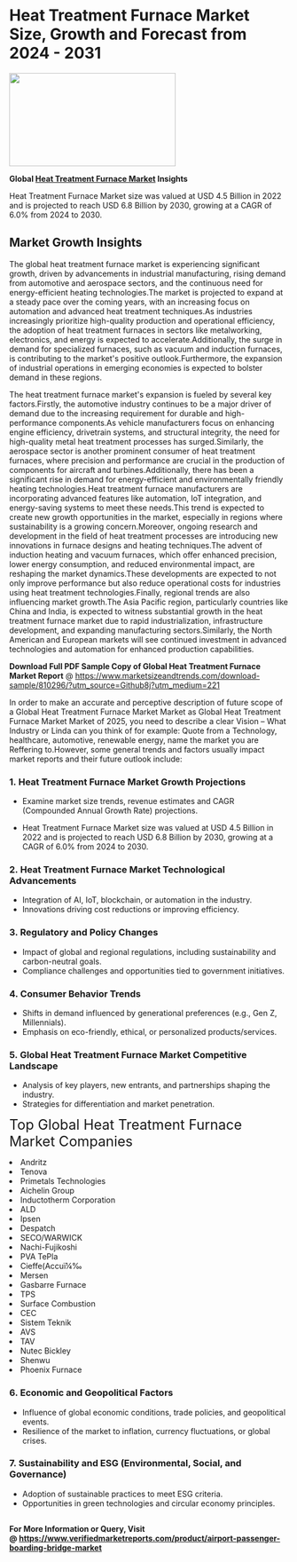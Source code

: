 <H1>Heat Treatment Furnace Market Size, Growth and Forecast from 2024 - 2031</H1><img class="aligncenter size-medium wp-image-584254" src="https://thirdeyenews.in/wp-content/uploads/2024/09/Global-Market-Research-300x168.jpeg" alt="" width="300" height="168" /><p><strong>Global&nbsp;<a href="https://www.marketsizeandtrends.com/download-sample/810296/?utm_source=Github8j?utm_medium=221">Heat Treatment Furnace Market</a> Insights</strong></p><p>Heat Treatment Furnace Market size was valued at USD 4.5 Billion in 2022 and is projected to reach USD 6.8 Billion by 2030, growing at a CAGR of 6.0% from 2024 to 2030.</p><p><h2>Market Growth Insights</h2> <p>The global heat treatment furnace market is experiencing significant growth, driven by advancements in industrial manufacturing, rising demand from automotive and aerospace sectors, and the continuous need for energy-efficient heating technologies.The market is projected to expand at a steady pace over the coming years, with an increasing focus on automation and advanced heat treatment techniques.As industries increasingly prioritize high-quality production and operational efficiency, the adoption of heat treatment furnaces in sectors like metalworking, electronics, and energy is expected to accelerate.Additionally, the surge in demand for specialized furnaces, such as vacuum and induction furnaces, is contributing to the market's positive outlook.Furthermore, the expansion of industrial operations in emerging economies is expected to bolster demand in these regions.</p> <p>The heat treatment furnace market's expansion is fueled by several key factors.Firstly, the automotive industry continues to be a major driver of demand due to the increasing requirement for durable and high-performance components.As vehicle manufacturers focus on enhancing engine efficiency, drivetrain systems, and structural integrity, the need for high-quality metal heat treatment processes has surged.Similarly, the aerospace sector is another prominent consumer of heat treatment furnaces, where precision and performance are crucial in the production of components for aircraft and turbines.Additionally, there has been a significant rise in demand for energy-efficient and environmentally friendly heating technologies.Heat treatment furnace manufacturers are incorporating advanced features like automation, IoT integration, and energy-saving systems to meet these needs.This trend is expected to create new growth opportunities in the market, especially in regions where sustainability is a growing concern.Moreover, ongoing research and development in the field of heat treatment processes are introducing new innovations in furnace designs and heating techniques.The advent of induction heating and vacuum furnaces, which offer enhanced precision, lower energy consumption, and reduced environmental impact, are reshaping the market dynamics.These developments are expected to not only improve performance but also reduce operational costs for industries using heat treatment technologies.Finally, regional trends are also influencing market growth.The Asia Pacific region, particularly countries like China and India, is expected to witness substantial growth in the heat treatment furnace market due to rapid industrialization, infrastructure development, and expanding manufacturing sectors.Similarly, the North American and European markets will see continued investment in advanced technologies and automation for enhanced production capabilities.</p> <p><span class=""><strong>Download Full PDF Sample Copy of Global Heat Treatment Furnace Market Report</strong> @ <a href="https://www.marketsizeandtrends.com/download-sample/810296/?utm_source=Github8j?utm_medium=221" target="_blank">https://www.marketsizeandtrends.com/download-sample/810296/?utm_source=Github8j?utm_medium=221</a></span></p><p>In order to make an accurate and perceptive description of future scope of a Global&nbsp;Heat Treatment Furnace Market Market as Global&nbsp;Heat Treatment Furnace Market Market of 2025, you need to describe a clear Vision &ndash; What Industry or Linda can you think of for example: Quote from a Technology, healthcare, automotive, renewable energy, name the market you are Reffering to.However, some general trends and factors usually impact market reports and their future outlook include:</p><h3>1.&nbsp;<strong>Heat Treatment Furnace Market Growth Projections</strong></h3><ul><li>Examine market size trends, revenue estimates and CAGR (Compounded Annual Growth Rate) projections.</li><li><p>Heat Treatment Furnace Market size was valued at USD 4.5 Billion in 2022 and is projected to reach USD 6.8 Billion by 2030, growing at a CAGR of 6.0% from 2024 to 2030.</p></li></ul><h3>2.&nbsp;<strong>Heat Treatment Furnace Market Technological Advancements</strong></h3><ul><li>Integration of AI, IoT, blockchain, or automation in the industry.</li><li>Innovations driving cost reductions or improving efficiency.</li></ul><h3>3.&nbsp;<strong>Regulatory and Policy Changes</strong></h3><ul><li>Impact of global and regional regulations, including sustainability and carbon-neutral goals.</li><li>Compliance challenges and opportunities tied to government initiatives.</li></ul><h3>4.&nbsp;<strong>Consumer Behavior Trends</strong></h3><ul><li>Shifts in demand influenced by generational preferences (e.g., Gen Z, Millennials).</li><li>Emphasis on eco-friendly, ethical, or personalized products/services.</li></ul><h3>5.&nbsp;<strong>Global Heat Treatment Furnace Market Competitive Landscape</strong></h3><ul><li>Analysis of key players, new entrants, and partnerships shaping the industry.</li><li>Strategies for differentiation and market penetration.</li></ul><p data-pm-slice="1 1 []"><span style="color: inherit; font-family: inherit; font-size: 25px;">Top Global Heat Treatment Furnace Market Companies</span></p><div class="" data-test-id=""><p><li>Andritz</li><li> Tenova</li><li> Primetals Technologies</li><li> Aichelin Group</li><li> Inductotherm Corporation</li><li> ALD</li><li> Ipsen</li><li> Despatch</li><li> SECO/WARWICK</li><li> Nachi-Fujikoshi</li><li> PVA TePla</li><li> Cieffe(Accuï¼‰</li><li> Mersen</li><li> Gasbarre Furnace</li><li> TPS</li><li> Surface Combustion</li><li> CEC</li><li> Sistem Teknik</li><li> AVS</li><li> TAV</li><li> Nutec Bickley</li><li> Shenwu</li><li> Phoenix Furnace</li></p></div><h3>6.&nbsp;<strong>Economic and Geopolitical Factors</strong></h3><ul><li>Influence of global economic conditions, trade policies, and geopolitical events.</li><li>Resilience of the market to inflation, currency fluctuations, or global crises.</li></ul><h3>7.&nbsp;<strong>Sustainability and ESG (Environmental, Social, and Governance)</strong></h3><ul><li>Adoption of sustainable practices to meet ESG criteria.</li><li>Opportunities in green technologies and circular economy principles.</li></ul><h2><strong style="font-size: 14px;">For More Information or Query, Visit @&nbsp;</strong><a style="background-color: #ffffff; font-size: 14px;" href="https://www.marketsizeandtrends.com/report/heat-treatment-furnace-market/" target="_blank">https://www.verifiedmarketreports.com/product/airport-passenger-boarding-bridge-market</a></h2>